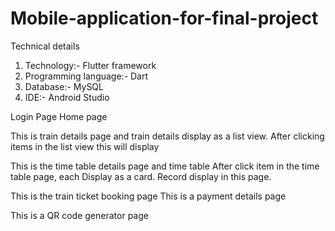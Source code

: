 # Mobile-application-for-final-project

Technical details

1. Technology:- Flutter framework
2. Programming language:- Dart
3. Database:- MySQL
4. IDE:- Android Studio

	
						
 



















	
Login Page	Home page	

	





















This is train details page and train details display as a list view.        After clicking items in the list view this will display





	




















This is the time table details page and time table                   After click item in the time table page, each Display as a card.                                                                           Record display in this page.

       
       
       
       
       
       	




















This is the train ticket booking page                                         This is a payment details page







	





















This is a QR code generator page
